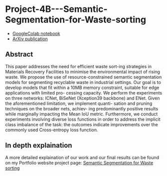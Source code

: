 # Project-4B---Semantic-Segmentation-for-Waste-sorting

- [GoogleColab notebook](https://colab.research.google.com/drive/1UJa8JJCLOn21_YG3Vs__7n8fq1W_mJ5a?pli=1#scrollTo=kVvt-7FqBnoQ)
- [ArXiv publication](https://arxiv.org/abs/2310.19407)

## Abstract
This paper addresses the need for efficient waste sort-ing strategies in Materials Recovery Facilities to minimise the environmental impact of rising waste. We propose the use of resource-constrained semantic segmentation models for segmenting recyclable waste in industrial settings. Our goal is to develop models that fit within a 10MB memory constraint, suitable for edge applications with limited pro- cessing capacity. We perform the experiments on three networks: ICNet, BiSeNet (Xception39 backbone) and ENet. Given the aforementioned limitation, we implement quanti- sation and pruning techniques on the broader nets, achiev- ing predominantly positive results while marginally impacting the Mean IoU metric. Furthermore, we conduct experiments involving diverse loss functions in order to address the implicit class imbalance of the task: the outcomes indicate improvements over the commonly used Cross-entropy loss function.

## In depth explaination
A more detailed explaination of our work and our final results can be found on my Portfolio website project page: 
[Semantic Segmentation for Waste sorting](https://andry2327.notion.site/Semantic-Segmentation-for-Waste-sorting-1217c57b579c468fb31813f631f18c99)
